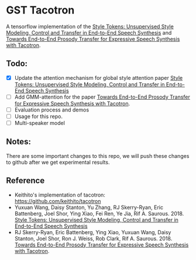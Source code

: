 # GST Tacotron

A tensorflow implementation of the [Style Tokens: Unsupervised Style Modeling, Control and Transfer in End-to-End Speech Synthesis](https://arxiv.org/abs/1803.09017) and [Towards End-to-End Prosody Transfer for Expressive Speech Synthesis with Tacotron](https://arxiv.org/abs/1803.09047).

## Todo:
- [x] Update the attention mechanism for global style attention paper [Style Tokens: Unsupervised Style Modeling, Control and Transfer in End-to-End Speech Synthesis](https://arxiv.org/abs/1803.09017)
- [ ] Add GMM-attention for the paper [Towards End-to-End Prosody Transfer for Expressive Speech Synthesis with Tacotron](https://arxiv.org/abs/1803.09047).
- [ ] Evaluation process and demos
- [ ] Usage for this repo.
- [ ] Multi-speaker model

## Notes:
There are some important changes to this repo, we will push these changes to github after we get experimental results.

## Reference
  -  Keithito's implementation of tacotron: https://github.com/keithito/tacotron
  -  Yuxuan Wang, Daisy Stanton, Yu Zhang, RJ Skerry-Ryan, Eric Battenberg, Joel Shor, Ying Xiao, Fei Ren, Ye Jia, Rif A. Saurous. 2018. [Style Tokens: Unsupervised Style Modeling, Control and Transfer in End-to-End Speech Synthesis](https://arxiv.org/abs/1803.09017)
  - RJ Skerry-Ryan, Eric Battenberg, Ying Xiao, Yuxuan Wang, Daisy Stanton, Joel Shor, Ron J. Weiss, Rob Clark, Rif A. Saurous. 2018. [Towards End-to-End Prosody Transfer for Expressive Speech Synthesis with Tacotron](https://arxiv.org/abs/1803.09047).
